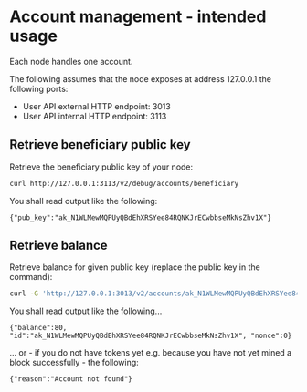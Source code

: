 # Account management - intended usage

Each node handles one account.

The following assumes that the node exposes at address 127.0.0.1 the following ports:
* User API external HTTP endpoint: 3013
* User API internal HTTP endpoint: 3113

## Retrieve beneficiary public key

Retrieve the beneficiary public key of your node:
```bash
curl http://127.0.0.1:3113/v2/debug/accounts/beneficiary
```
You shall read output like the following:
```
{"pub_key":"ak_N1WLMewMQPUyQBdEhXRSYee84RQNKJrECwbbseMkNsZhv1X"}
```

## Retrieve balance

Retrieve balance for given public key (replace the public key in the command):
```bash
curl -G 'http://127.0.0.1:3013/v2/accounts/ak_N1WLMewMQPUyQBdEhXRSYee84RQNKJrECwbbseMkNsZhv1X'
```
You shall read output like the following...
```
{"balance":80, "id":"ak_N1WLMewMQPUyQBdEhXRSYee84RQNKJrECwbbseMkNsZhv1X", "nonce":0}
```
... or - if you do not have tokens yet e.g. because you have not yet mined a block successfully - the following:
```
{"reason":"Account not found"}
```
